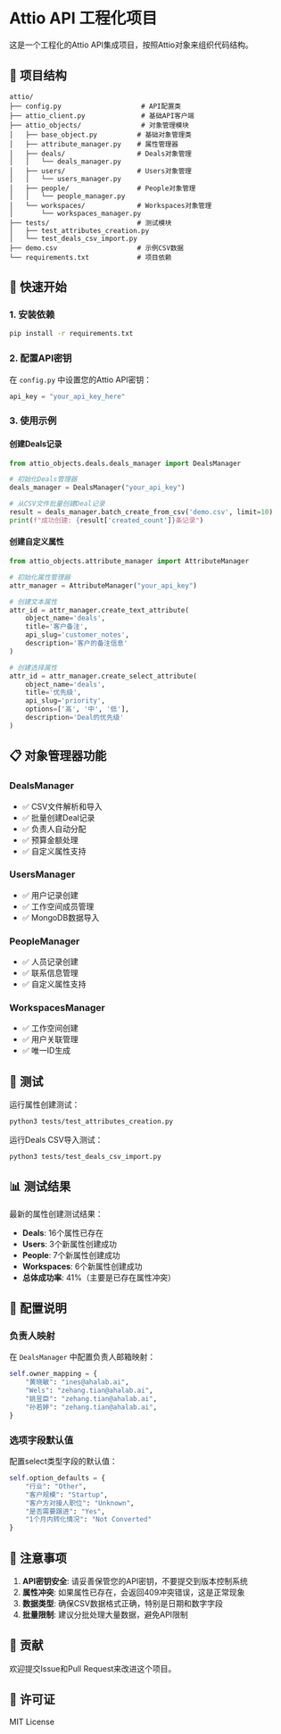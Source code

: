 # Attio API 工程化项目

这是一个工程化的Attio API集成项目，按照Attio对象来组织代码结构。

## 📁 项目结构

```
attio/
├── config.py                    # API配置类
├── attio_client.py              # 基础API客户端
├── attio_objects/               # 对象管理模块
│   ├── base_object.py          # 基础对象管理类
│   ├── attribute_manager.py    # 属性管理器
│   ├── deals/                  # Deals对象管理
│   │   └── deals_manager.py
│   ├── users/                  # Users对象管理
│   │   └── users_manager.py
│   ├── people/                 # People对象管理
│   │   └── people_manager.py
│   └── workspaces/             # Workspaces对象管理
│       └── workspaces_manager.py
├── tests/                      # 测试模块
│   ├── test_attributes_creation.py
│   └── test_deals_csv_import.py
├── demo.csv                    # 示例CSV数据
└── requirements.txt            # 项目依赖
```

## 🚀 快速开始

### 1. 安装依赖

```bash
pip install -r requirements.txt
```

### 2. 配置API密钥

在 `config.py` 中设置您的Attio API密钥：

```python
api_key = "your_api_key_here"
```

### 3. 使用示例

#### 创建Deals记录

```python
from attio_objects.deals.deals_manager import DealsManager

# 初始化Deals管理器
deals_manager = DealsManager("your_api_key")

# 从CSV文件批量创建Deal记录
result = deals_manager.batch_create_from_csv('demo.csv', limit=10)
print(f"成功创建: {result['created_count']}条记录")
```

#### 创建自定义属性

```python
from attio_objects.attribute_manager import AttributeManager

# 初始化属性管理器
attr_manager = AttributeManager("your_api_key")

# 创建文本属性
attr_id = attr_manager.create_text_attribute(
    object_name='deals',
    title='客户备注',
    api_slug='customer_notes',
    description='客户的备注信息'
)

# 创建选择属性
attr_id = attr_manager.create_select_attribute(
    object_name='deals',
    title='优先级',
    api_slug='priority',
    options=['高', '中', '低'],
    description='Deal的优先级'
)
```

## 📋 对象管理器功能

### DealsManager
- ✅ CSV文件解析和导入
- ✅ 批量创建Deal记录
- ✅ 负责人自动分配
- ✅ 预算金额处理
- ✅ 自定义属性支持

### UsersManager
- ✅ 用户记录创建
- ✅ 工作空间成员管理
- ✅ MongoDB数据导入

### PeopleManager
- ✅ 人员记录创建
- ✅ 联系信息管理
- ✅ 自定义属性支持

### WorkspacesManager
- ✅ 工作空间创建
- ✅ 用户关联管理
- ✅ 唯一ID生成

## 🧪 测试

运行属性创建测试：

```bash
python3 tests/test_attributes_creation.py
```

运行Deals CSV导入测试：

```bash
python3 tests/test_deals_csv_import.py
```

## 📊 测试结果

最新的属性创建测试结果：
- **Deals**: 16个属性已存在
- **Users**: 3个新属性创建成功
- **People**: 7个新属性创建成功
- **Workspaces**: 6个新属性创建成功
- **总体成功率**: 41%（主要是已存在属性冲突）

## 🔧 配置说明

### 负责人映射
在 `DealsManager` 中配置负责人邮箱映射：

```python
self.owner_mapping = {
    "黄晓敏": "ines@ahalab.ai",
    "Wels": "zehang.tian@ahalab.ai",
    "姚昱臣": "zehang.tian@ahalab.ai",
    "孙若婷": "zehang.tian@ahalab.ai",
}
```

### 选项字段默认值
配置select类型字段的默认值：

```python
self.option_defaults = {
    "行业": "Other",
    "客户规模": "Startup", 
    "客户方对接人职位": "Unknown",
    "是否需要跟进": "Yes",
    "1个月内转化情况": "Not Converted"
}
```

## 📝 注意事项

1. **API密钥安全**: 请妥善保管您的API密钥，不要提交到版本控制系统
2. **属性冲突**: 如果属性已存在，会返回409冲突错误，这是正常现象
3. **数据类型**: 确保CSV数据格式正确，特别是日期和数字字段
4. **批量限制**: 建议分批处理大量数据，避免API限制

## 🤝 贡献

欢迎提交Issue和Pull Request来改进这个项目。

## 📄 许可证

MIT License
